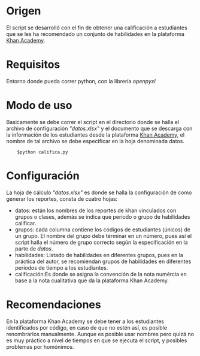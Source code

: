 # Origen
El script se desarrolló con el fin de obtener una calificación a estudiantes
que se les ha recomendado un conjunto de habilidades en la plataforma 
[Khan Academy](https://es.khanacademy.org/).

# Requisitos
Entorno donde pueda correr python, con la librería _openpyxl_
# Modo de uso
Basicamente se debe correr el script en el directorio donde se halla el archivo 
de configuración _"datos.xlsx"_ y el documento que se descarga con la información
de los estudiantes desde la plataforma [Khan Academy](https://es.khanacademy.org/), 
el nombre de tal archivo se debe especificar en la hoja denominada datos.

		$python califica.py 

# Configuración
La hoja de cálculo _"datos.xlsx"_ es donde se halla la configuración de como 
generar los reportes, consta de cuatro hojas:

- datos: están los nombres de los reportes de khan vinculados con grupos o clases,
 además se indica que periodo o grupo de habilidades calificar.
- grupos: cada columna contiene los códigos de estudiantes (únicos) de un grupo.
El nombre del grupo debe terminar en un número, pues así el script halla el número
de grupo correcto según la especificación en la parte de _datos_.
- habilidades: Listado de habilidades en diferentes grupos, pues en la práctica
del autor, se recomiendan grupos de habilidades en diferentes periodos de tiempo a
los estudiantes.
- calificación:Es donde se asigna la convención de la nota numércia en base a 
la nota cualitativa que da la plataforma Khan Academy.


# Recomendaciones
En la plataforma Khan Academy se debe tener a los estudiantes identificados por
código, en caso de que no estén así, es posible renombrarlos manualmente. Aunque
es posible usar nombres pero quizá no es muy práctico a nivel de tiempos en que 
se ejecuta el script, y posibles problemas por homónimos.


